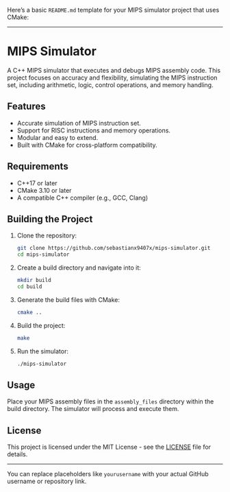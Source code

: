 Here’s a basic `README.md` template for your MIPS simulator project that uses CMake:

---

# MIPS Simulator

A C++ MIPS simulator that executes and debugs MIPS assembly code. This project focuses on accuracy and flexibility, simulating the MIPS instruction set, including arithmetic, logic, control operations, and memory handling.

## Features

- Accurate simulation of MIPS instruction set.
- Support for RISC instructions and memory operations.
- Modular and easy to extend.
- Built with CMake for cross-platform compatibility.

## Requirements

- C++17 or later
- CMake 3.10 or later
- A compatible C++ compiler (e.g., GCC, Clang)

## Building the Project

1. Clone the repository:
    ```sh
    git clone https://github.com/sebastianx9407x/mips-simulator.git
    cd mips-simulator
    ```

2. Create a build directory and navigate into it:
    ```sh
    mkdir build
    cd build
    ```

3. Generate the build files with CMake:
    ```sh
    cmake ..
    ```

4. Build the project:
    ```sh
    make
    ```

5. Run the simulator:
    ```sh
    ./mips-simulator
    ```

## Usage

Place your MIPS assembly files in the `assembly_files` directory within the build directory. The simulator will process and execute them.

## License

This project is licensed under the MIT License - see the [LICENSE](LICENSE) file for details.

---

You can replace placeholders like `yourusername` with your actual GitHub username or repository link.
